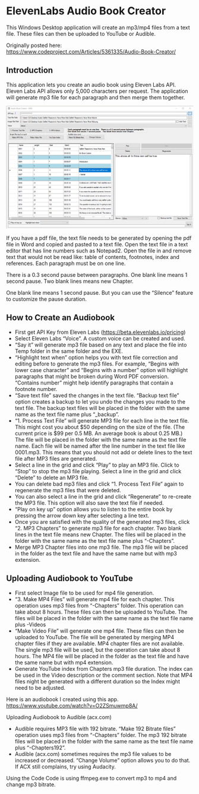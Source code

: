 # ElevenLabs Audio Book Creator

This Windows Desktop application will create an mp3/mp4 files from a text file. These files can then be uploaded to YouTube or Audible.

Originally posted here:
<https://www.codeproject.com/Articles/5361335/Audio-Book-Creator/>

## Introduction
This application lets you create an audio book using Eleven Labs API. Eleven Labs API allows only 5,000 characters per request. The application will generate mp3 file for each paragraph and then merge them together.

![](img/AdioBookCreator.png)

If you have a pdf file, the text file needs to be generated by opening the pdf file in Word and copied and pasted to a text file. Open the text file in a text editor that has line numbers such as Notepad2. Open the file in and remove text that would not be read like: table of contents, footnotes, index and references. Each paragraph must be on one line. 

There is a 0.3 second pause between paragraphs. One blank line means 1 second pause. Two blank lines means new Chapter.

One blank line means 1 second pause. But you can use the “Silence” feature to customize the pause duration.

## How to Create an Audiobook
- First get API Key from Eleven Labs (https://beta.elevenlabs.io/pricing)
- Select Eleven Labs “Voice”. A custom voice can be created and used.
- “Say it” will generate mp3 file based on any text and place the file into Temp folder in the same folder and the EXE.
- “Highlight text when” option helps you with text file correction and editing before to generate the mp3 files. For example, “Begins with lower case character” and “Begins with a number” option will highlight paragraphs that might be broken during Word PDF conversion. “Contains number” might help identify paragraphs that contain a footnote number.
- “Save text file” saved the changes in the text file. “Backup text file” option creates a backup to let you undo the changes you made to the text file. The backup text files will be placed in the folder with the same name as the text file name plus “_backup”.
- “1. Process Text File” will generate MP3 file for each line in the text file. This might cost you about $50 depending on the size of the file. (The current price is $99 per 0.5 MB. An average book is about 0.25 MB.) The file will be placed in the folder with the same name as the text file name. Each file will be named after the line number in the text file like 0001.mp3. This means that you should not add or delete lines to the text file after MP3 files are generated.
- Select a line in the grid and click “Play” to play an MP3 file. Click to “Stop” to stop the mp3 file playing. Select a line in the grid and click “Delete” to delete an MP3 file.
- You can delete bad mp3 files and click “1. Process Text File” again to regenerate the mp3 files that were deleted.
- You can also select a line in the grid and click “Regenerate” to re-create the MP3 file. This option will also save the text file if needed.
- “Play on key up” option allows you to listen to the entire book by pressing the arrow down key after selecting a line text.
- Once you are satisfied with the quality of the generated mp3 files, click “2. MP3 Chapters” to generate mp3 file for each chapter. Two blank lines in the text file means new Chapter. The files will be placed in the folder with the same name as the text file name plus “-Chapters”.
- Merge MP3 Chapter files into one mp3 file. The mp3 file will be placed in the folder as the text file and have the same name but with mp3 extension.

## Uploading Audiobook to YouTube
- First select Image file to be used for mp4 file generation.
- “3. Make MP4 Files” will generate mp4 file for each chapter. This operation uses mp3 files from “-Chapters” folder. This operation can take about 8 hours. These files can then be uploaded to YouTube. The files will be placed in the folder with the same name as the text file name plus -Videos
- “Make Video File” will generate one mp4 file. These files can then be uploaded to YouTube. The file will be generated by merging MP4 chapter files if they are available. MP4 chapter files are not available. The single mp3 file will be used, but the operation can take about 8 hours. The MP4 file will be placed in the folder as the text file and have the same name but with mp4 extension.
- Generate YouTube index from Chapters mp3 file duration. The index can be used in the Video description or the comment section. Note that MP4 files night be generated with a different duration so the Index might need to be adjusted.

Here is an audiobook I created using this app.
<https://www.youtube.com/watch?v=O2ZSmuwmp8A/>

Uploading Audiobook to Audible (acx.com)
- Audible requires MP3 file with 192 bitrate. “Make 192 Bitrate files” operation uses mp3 files from “-Chapters” folder. The mp3 192 bitrate files will be placed in the folder with the same name as the text file name plus “-Chapters192”.
- Audible (acx.com) sometimes requires the mp3 file values to be increased or decreased. “Change Volume” option allows you to do that. If ACX still complains, try using Audacity.

Using the Code
Code is using ffmpeg.exe to convert mp3 to mp4 and change mp3 bitrate. 

